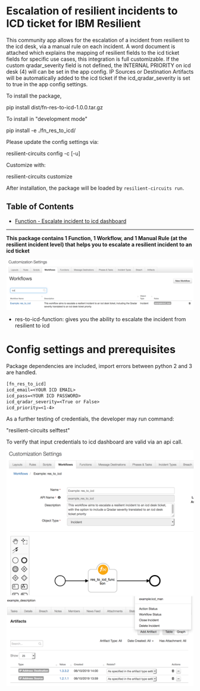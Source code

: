 # Escalation of resilient incidents to ICD ticket for IBM Resilient

This community app allows for the escalation of a incident from resilient to the icd desk, via a manual rule on each incident. A word document is attached which explains the mapping of resilient fields to the icd ticket fields for specific use cases, this integration is full customizable. If the custom qradar_severity field is not defined, the INTERNAL PRIORITY on icd desk (4) will can be set in the app config. IP Sources or Destination Artifacts will be automatically added to the icd ticket if the icd_qradar_severity is set to true in the app config settings.

To install the package,

pip install dist/fn-res-to-icd-1.0.0.tar.gz

To install in "development mode"

pip install -e ./fn_res_to_icd/

Please update the config settings via:

resilient-circuits config -c [-u]

Customize with:

resilient-circuits customize 

After installation, the package will be loaded by `resilient-circuits run`.

## Table of Contents
  - [Function - Escalate incident to icd dashboard](#function---res-to-icd-function)

---

**This package contains 1 Function, 1 Workflow, and 1 Manual Rule (at the resilient incident level) that helps you to escalate a resilient incident to an icd ticket**

 ![screenshot](./screenshots/0.png)

* res-to-icd-function: gives you the ability to escalate the incident from resilient to icd

# Config settings and prerequisites
Package dependencies are included, import errors between python 2 and 3 are handled.

```
[fn_res_to_icd]
icd_email=<YOUR ICD EMAIL>
icd_pass=<YOUR ICD PASSWORD>
icd_qradar_severity=<True or False>
icd_priority=<1-4>
```

As a further testing of credentials, the developer may run command:

"resilient-circuits selftest"

To verify that input credentials to icd dashboard are valid via an api call.

![screenshot](./screenshots/1.png)
![screenshot](./screenshots/2.png)

